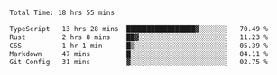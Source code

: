 <!--START_SECTION:waka-->

```txt
Total Time: 18 hrs 55 mins

TypeScript   13 hrs 28 mins  █████████████████▓░░░░░░░   70.49 %
Rust         2 hrs 8 mins    ██▓░░░░░░░░░░░░░░░░░░░░░░   11.23 %
CSS          1 hr 1 min      █▒░░░░░░░░░░░░░░░░░░░░░░░   05.39 %
Markdown     47 mins         █░░░░░░░░░░░░░░░░░░░░░░░░   04.11 %
Git Config   31 mins         ▓░░░░░░░░░░░░░░░░░░░░░░░░   02.75 %
```

<!--END_SECTION:waka-->
